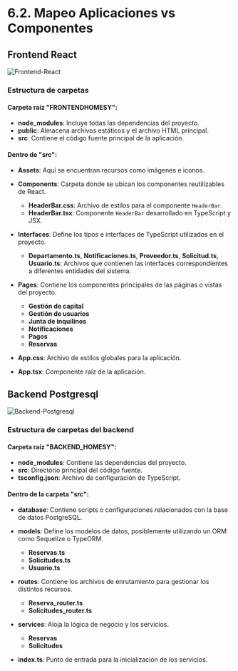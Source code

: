 # 6.2. Mapeo Aplicaciones vs Componentes

## Frontend React
![Frontend-React](https://github.com/user-attachments/assets/b449b701-9eaa-4534-ae45-46f0f606183c)
### Estructura de carpetas

#### Carpeta raíz "FRONTENDHOMESY":

- **node_modules**: Incluye todas las dependencias del proyecto.
- **public**: Almacena archivos estáticos y el archivo HTML principal.
- **src**: Contiene el código fuente principal de la aplicación.

#### Dentro de "src":

- **Assets**: Aquí se encuentran recursos como imágenes e iconos.
  
- **Components**: Carpeta donde se ubican los componentes reutilizables de React.
  
  - **HeaderBar.css**: Archivo de estilos para el componente `HeaderBar`.
  - **HeaderBar.tsx**: Componente `HeaderBar` desarrollado en TypeScript y JSX.

- **Interfaces**: Define los tipos e interfaces de TypeScript utilizados en el proyecto.
  
  - **Departamento.ts**, **Notificaciones.ts**, **Proveedor.ts**, **Solicitud.ts**, **Usuario.ts**: Archivos que contienen las interfaces correspondientes a diferentes entidades del sistema.

- **Pages**: Contiene los componentes principales de las páginas o vistas del proyecto.
  
  - **Gestión de capital**
  - **Gestión de usuarios**
  - **Junta de inquilinos**
  - **Notificaciones**
  - **Pagos**
  - **Reservas**

- **App.css**: Archivo de estilos globales para la aplicación.
- **App.tsx**: Componente raíz de la aplicación.


## Backend Postgresql
![Backend-Postgresql](https://github.com/user-attachments/assets/3c73a5f3-d3d6-4283-b7dd-6e36fc5ef9be)
### Estructura de carpetas del backend

#### Carpeta raíz "BACKEND_HOMESY":

- **node_modules**: Contiene las dependencias del proyecto.
- **src**: Directorio principal del código fuente.
- **tsconfig.json**: Archivo de configuración de TypeScript.

#### Dentro de la carpeta "src":

- **database**: Contiene scripts o configuraciones relacionados con la base de datos PostgreSQL.
  
- **models**: Define los modelos de datos, posiblemente utilizando un ORM como Sequelize o TypeORM.
  
  - **Reservas.ts**
  - **Solicitudes.ts**
  - **Usuario.ts**

- **routes**: Contiene los archivos de enrutamiento para gestionar los distintos recursos.

  - **Reserva_router.ts**
  - **Solicitudes_router.ts**

- **services**: Aloja la lógica de negocio y los servicios.

  - **Reservas**
  - **Solicitudes**

- **index.ts**: Punto de entrada para la inicialización de los servicios.


